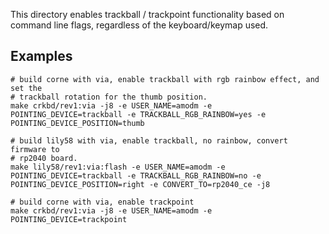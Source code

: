 This directory enables trackball / trackpoint functionality based on command
line flags, regardless of the keyboard/keymap used.

## Examples

```
# build corne with via, enable trackball with rgb rainbow effect, and set the
# trackball rotation for the thumb position.
make crkbd/rev1:via -j8 -e USER_NAME=amodm -e POINTING_DEVICE=trackball -e TRACKBALL_RGB_RAINBOW=yes -e POINTING_DEVICE_POSITION=thumb

# build lily58 with via, enable trackball, no rainbow, convert firmware to
# rp2040 board.
make lily58/rev1:via:flash -e USER_NAME=amodm -e POINTING_DEVICE=trackball -e TRACKBALL_RGB_RAINBOW=no -e POINTING_DEVICE_POSITION=right -e CONVERT_TO=rp2040_ce -j8

# build corne with via, enable trackpoint
make crkbd/rev1:via -j8 -e USER_NAME=amodm -e POINTING_DEVICE=trackpoint
```

